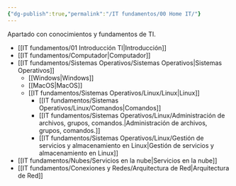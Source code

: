 ```yaml
---
{"dg-publish":true,"permalink":"/IT fundamentos/00 Home IT/"}
---
```


Apartado con conocimientos y fundamentos de TI.
- [[IT fundamentos/01 Introducción TI\|Introducción]]
- [[IT fundamentos/Computador\|Computador]]
- [[IT fundamentos/Sistemas Operativos/Sistemas Operativos\|Sistemas Operativos]]
	- [[Windows\|Windows]]
	- [[MacOS\|MacOS]]
	- [[IT fundamentos/Sistemas Operativos/Linux/Linux\|Linux]]
		- [[IT fundamentos/Sistemas Operativos/Linux/Comandos\|Comandos]]
		- [[IT fundamentos/Sistemas Operativos/Linux/Administración de archivos, grupos, comandos.\|Administración de archivos, grupos, comandos.]]
		- [[IT fundamentos/Sistemas Operativos/Linux/Gestión de servicios y almacenamiento en Linux\|Gestión de servicios y almacenamiento en Linux]]
- [[IT fundamentos/Nubes/Servicios en la nube\|Servicios en la nube]]
- [[IT fundamentos/Conexiones y Redes/Arquitectura de Red\|Arquitectura de Red]]